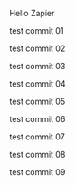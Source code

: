 Hello Zapier

test commit 01

test commit 02

test commit 03

test commit 04

test commit 05

test commit 06

test commit 07

test commit 08

test commit 09
